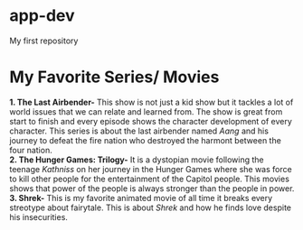 # app-dev
My first repository
# My Favorite Series/ Movies
**1. The Last Airbender-**
This show is not just a kid show but it tackles a lot of world issues that we can relate and learned from. The show is great from start to finish and every episode shows the character development of every character. This series is about the last airbender named *Aang* and his journey to defeat the fire nation who destroyed the harmont between the four nation.     
**2. The Hunger Games: Trilogy-** It is a dystopian movie following the teenage *Kathniss* on her journey in the Hunger Games where she was force to kill other people for the entertainment of the Capitol people. This movies shows that power of the people is always stronger than the people in power.    
**3. Shrek-** This is my favorite animated movie of all time it breaks every streotype about fairytale. This is about *Shrek* and how he finds love despite his insecurities.
